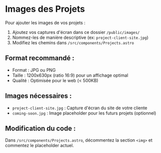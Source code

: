 # Images des Projets

Pour ajouter les images de vos projets :

1. Ajoutez vos captures d'écran dans ce dossier `/public/images/`
2. Nommez-les de manière descriptive (ex: `project-client-site.jpg`)
3. Modifiez les chemins dans `/src/components/Projects.astro`

## Format recommandé :
- Format : JPG ou PNG
- Taille : 1200x630px (ratio 16:9) pour un affichage optimal
- Qualité : Optimisée pour le web (< 500KB)

## Images nécessaires :
- `project-client-site.jpg` : Capture d'écran du site de votre cliente
- `coming-soon.jpg` : Image placeholder pour les futurs projets (optionnel)

## Modification du code :
Dans `/src/components/Projects.astro`, décommentez la section `<img>` et commentez le placeholder actuel.
